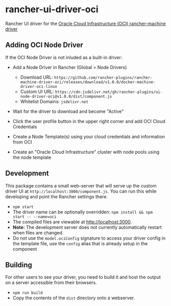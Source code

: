 # rancher-ui-driver-oci

Rancher UI driver for the [Oracle Cloud Infrastructure (OCI) rancher-machine driver](https://github.com/rancher-plugins/rancher-machine-driver-oci)

## Adding OCI Node Driver

If the OCI Node Driver is not inluded as a built-in driver:

* Add a Node Driver in Rancher (Global > Node Drivers)
  * Download URL:
    `https://github.com/rancher-plugins/rancher-machine-driver-oci/releases/download/v1.0.0/docker-machine-driver-oci-linux`
  * Custom UI URL:
    `https://cdn.jsdelivr.net/gh/rancher-plugins/ui-node-driver-oci@v1.0.0/dist/component.js`
  * Whitelist Domains:
    `jsdelivr.net`

* Wait for the driver to download and become "Active"
* Click the user profile button in the upper right corner and add OCI Cloud Credentials
* Create a Node Template(s) using your cloud credentials and information from OCI
* Create an "Oracle Cloud Infrastructure" cluster with node pools using the node template

## Development

This package contains a small web-server that will serve up the custom driver UI at `http://localhost:3000/component.js`.  You can run this while developing and point the Rancher settings there.

* `npm start`
* The driver name can be optionally overridden: `npm install && npm start -- --name=oci`
* The compiled files are viewable at <http://localhost:3000>.
* **Note:** The development server does not currently automatically restart when files are changed.
* Do not use the `model.ociConfig` signature to access your driver config in the template file, use the `config` alias that is already setup in the component

## Building

For other users to see your driver, you need to build it and host the output on a server accessible from their browsers.

* `npm run build`
* Copy the contents of the `dist` directory onto a webserver.


